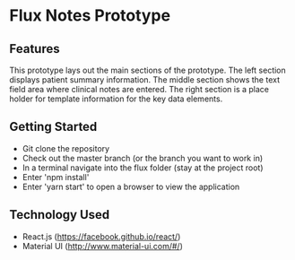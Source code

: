 # Flux Notes Prototype

## Features
This prototype lays out the main sections of the prototype. The left section displays patient summary information. The
middle section shows the text field area where clinical notes are entered. The right section is a place holder for template
information for the key data elements.


## Getting Started

* Git clone the repository
* Check out the master branch (or the branch you want to work in)
* In a terminal navigate into the flux folder (stay at the project root)
* Enter 'npm install'
* Enter 'yarn start' to open a browser to view the application

## Technology Used

* React.js (https://facebook.github.io/react/)
* Material UI (http://www.material-ui.com/#/)



